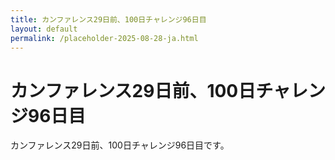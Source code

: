 ```yaml
---
title: カンファレンス29日前、100日チャレンジ96日目
layout: default
permalink: /placeholder-2025-08-28-ja.html
---
```


# カンファレンス29日前、100日チャレンジ96日目

カンファレンス29日前、100日チャレンジ96日目です。